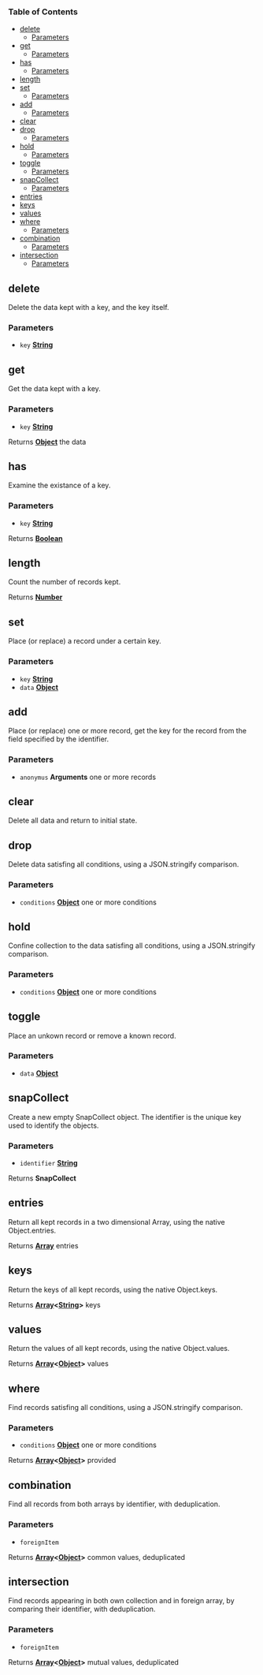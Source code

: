 <!-- Generated by documentation.js. Update this documentation by updating the source code. -->

### Table of Contents

-   [delete][1]
    -   [Parameters][2]
-   [get][3]
    -   [Parameters][4]
-   [has][5]
    -   [Parameters][6]
-   [length][7]
-   [set][8]
    -   [Parameters][9]
-   [add][10]
    -   [Parameters][11]
-   [clear][12]
-   [drop][13]
    -   [Parameters][14]
-   [hold][15]
    -   [Parameters][16]
-   [toggle][17]
    -   [Parameters][18]
-   [snapCollect][19]
    -   [Parameters][20]
-   [entries][21]
-   [keys][22]
-   [values][23]
-   [where][24]
    -   [Parameters][25]
-   [combination][26]
    -   [Parameters][27]
-   [intersection][28]
    -   [Parameters][29]

## delete

Delete the data kept with a key, and the key itself.

### Parameters

-   `key` **[String][30]** 

## get

Get the data kept with a key.

### Parameters

-   `key` **[String][30]** 

Returns **[Object][31]** the data

## has

Examine the existance of a key.

### Parameters

-   `key` **[String][30]** 

Returns **[Boolean][32]** 

## length

Count the number of records kept.

Returns **[Number][33]** 

## set

Place (or replace) a record under a certain key.

### Parameters

-   `key` **[String][30]** 
-   `data` **[Object][31]** 

## add

Place (or replace) one or more record,
get the key for the record from the field specified by the identifier.

### Parameters

-   `anonymus` **Arguments** one or more records

## clear

Delete all data and return to initial state.

## drop

Delete data satisfing all conditions,
using a JSON.stringify comparison.

### Parameters

-   `conditions` **[Object][31]** one or more conditions

## hold

Confine collection to the data satisfing all conditions,
using a JSON.stringify comparison.

### Parameters

-   `conditions` **[Object][31]** one or more conditions

## toggle

Place an unkown record or remove a known record.

### Parameters

-   `data` **[Object][31]** 

## snapCollect

Create a new empty SnapCollect object.
The identifier is the unique key used to identify the objects.

### Parameters

-   `identifier` **[String][30]** 

Returns **SnapCollect** 

## entries

Return all kept records in a two dimensional Array,
using the native Object.entries.

Returns **[Array][34]** entries

## keys

Return the keys of all kept records,
using the native Object.keys.

Returns **[Array][34]&lt;[String][30]>** keys

## values

Return the values of all kept records,
using the native Object.values.

Returns **[Array][34]&lt;[Object][31]>** values

## where

Find records satisfing all conditions,
using a JSON.stringify comparison.

### Parameters

-   `conditions` **[Object][31]** one or more conditions

Returns **[Array][34]&lt;[Object][31]>** provided

## combination

Find all records from both arrays by identifier,
with deduplication.

### Parameters

-   `foreignItem`  

Returns **[Array][34]&lt;[Object][31]>** common values, deduplicated

## intersection

Find records appearing in both own collection and in foreign array,
by comparing their identifier,
with deduplication.

### Parameters

-   `foreignItem`  

Returns **[Array][34]&lt;[Object][31]>** mutual values, deduplicated

[1]: #delete

[2]: #parameters

[3]: #get

[4]: #parameters-1

[5]: #has

[6]: #parameters-2

[7]: #length

[8]: #set

[9]: #parameters-3

[10]: #add

[11]: #parameters-4

[12]: #clear

[13]: #drop

[14]: #parameters-5

[15]: #hold

[16]: #parameters-6

[17]: #toggle

[18]: #parameters-7

[19]: #snapcollect

[20]: #parameters-8

[21]: #entries

[22]: #keys

[23]: #values

[24]: #where

[25]: #parameters-9

[26]: #combination

[27]: #parameters-10

[28]: #intersection

[29]: #parameters-11

[30]: https://developer.mozilla.org/docs/Web/JavaScript/Reference/Global_Objects/String

[31]: https://developer.mozilla.org/docs/Web/JavaScript/Reference/Global_Objects/Object

[32]: https://developer.mozilla.org/docs/Web/JavaScript/Reference/Global_Objects/Boolean

[33]: https://developer.mozilla.org/docs/Web/JavaScript/Reference/Global_Objects/Number

[34]: https://developer.mozilla.org/docs/Web/JavaScript/Reference/Global_Objects/Array
